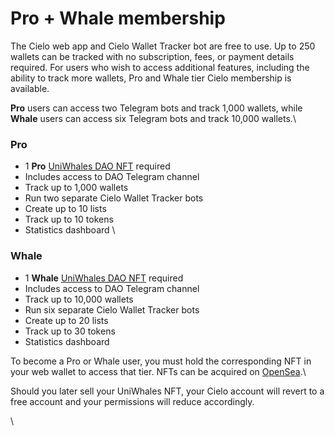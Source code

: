 # Pro + Whale membership

The Cielo web app and Cielo Wallet Tracker bot are free to use. Up to 250 wallets can be tracked with no subscription, fees, or payment details required. For users who wish to access additional features, including the ability to track more wallets, Pro and Whale tier Cielo membership is available.

**Pro** users can access two Telegram bots and track 1,000 wallets, while **Whale** users can access six Telegram bots and track 10,000 wallets.\


### Pro

* 1 **Pro** [UniWhales DAO NFT](https://opensea.io/collection/uniwhales-dao-nft) required
* Includes access to DAO Telegram channel
* Track up to 1,000 wallets
* Run two separate Cielo Wallet Tracker bots
* Create up to 10 lists
* Track up to 10 tokens
* Statistics dashboard \


### Whale

* 1 **Whale** [UniWhales DAO NFT](https://opensea.io/collection/uniwhales-dao-nft) required
* Includes access to DAO Telegram channel
* Track up to 10,000 wallets
* Run six separate Cielo Wallet Tracker bots
* Create up to 20 lists
* Track up to 30 tokens
* Statistics dashboard&#x20;

To become a Pro or Whale user, you must hold the corresponding NFT in your web wallet to access that tier. NFTs can be acquired on [OpenSea](https://opensea.io/collection/uniwhales-dao-nft).\


Should you later sell your UniWhales NFT, your Cielo account will revert to a free account and your permissions will reduce accordingly.

\
